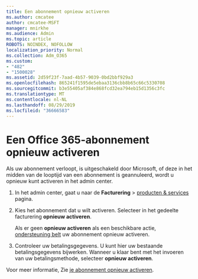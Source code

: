```yaml
---
title: Een abonnement opnieuw activeren
ms.author: cmcatee
author: cmcatee-MSFT
manager: mnirkhe
ms.audience: Admin
ms.topic: article
ROBOTS: NOINDEX, NOFOLLOW
localization_priority: Normal
ms.collection: Adm_O365
ms.custom:
- "482"
- "1500028"
ms.assetid: 2d59f23f-7aad-4b57-9039-0bd2bbf929a3
ms.openlocfilehash: 865241f1595de5ebaa3136cbb8b65c66c5330708
ms.sourcegitcommit: b3e55405af384e868fcd32ea794eb15d1356c3fc
ms.translationtype: MT
ms.contentlocale: nl-NL
ms.lasthandoff: 08/29/2019
ms.locfileid: "36666583"
---
```

# <a name="reactivate-an-office-365-subscription"></a>Een Office 365-abonnement opnieuw activeren

Als uw abonnement verloopt, is uitgeschakeld door Microsoft, of deze in het midden van de looptijd van een abonnement is geannuleerd, wordt u opnieuw kunt activeren in het admin center.
  
1. In het admin center, gaat u naar de **Facturering** \> [producten & services](https://go.microsoft.com/fwlink/p/?linkid=842054) pagina.

2. Kies het abonnement dat u wilt activeren. Selecteer in het gedeelte facturering **opnieuw activeren**.

    Als er geen **opnieuw activeren** als een beschikbare actie, [ondersteuning belt](https://docs.microsoft.com/office365/admin/contact-support-for-business-products?view=o365-worldwide) uw abonnement opnieuw activeren.

3. Controleer uw betalingsgegevens. U kunt hier uw bestaande betalingsgegevens bijwerken. Wanneer u klaar bent met het invoeren van uw betalingsmethode, selecteer **opnieuw activeren**.

Voor meer informatie, Zie [je abonnement opnieuw activeren](https://docs.microsoft.com/office365/admin/subscriptions-and-billing/reactivate-your-subscription).